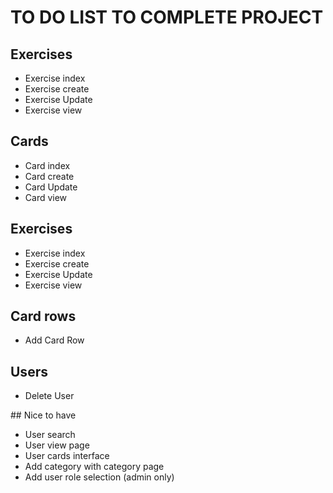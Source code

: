 # TO DO LIST TO COMPLETE PROJECT

## Exercises 
 - Exercise index
 - Exercise create
 - Exercise Update
 - Exercise view

## Cards 
 - Card index
 - Card create
 - Card Update
 - Card view

## Exercises 
 - Exercise index
 - Exercise create
 - Exercise Update
 - Exercise view

## Card rows
 - Add Card Row

## Users
 - Delete User 

## Nice to have
 - User search
 - User view page
 - User cards interface
 - Add category with category page
 - Add user role selection (admin only)


